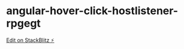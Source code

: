 # angular-hover-click-hostlistener-rpgegt

[Edit on StackBlitz ⚡️](https://stackblitz.com/edit/angular-hover-click-hostlistener-rpgegt)